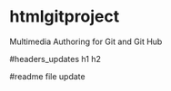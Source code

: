 # htmlgitproject
Multimedia Authoring for Git and Git Hub

#headers_updates
h1
h2

#readme file update